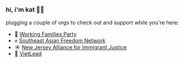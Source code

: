 ### hi, i'm kat 👋🏽
plugging a couple of orgs to check out and support while you're here:
- 📣 [Working Families Party](https://workingfamilies.org/)
- ✊ [Southeast Asian Freedom Network](https://www.seafn.net/)
- ☀️ [New Jersey Alliance for Immigrant Justice](https://www.njimmigrantjustice.org/)
- 🌱 [VietLead](https://www.vietlead.org)
